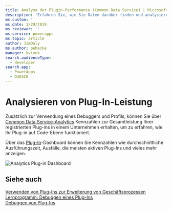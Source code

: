 ```yaml
---
title: Analyse der Plugin-Performance (Common Data Service) | Microsoft Docs
description: 'Erfahren Sie, wie Sie Daten darüber finden und analysieren können, wie Ihre registrierten Plugins funktionieren.'
ms.custom: ''
ms.date: 1/29/2019
ms.reviewer: ''
ms.service: powerapps
ms.topic: article
author: JimDaly
ms.author: pehecke
manager: kvivek
search.audienceType:
  - developer
search.app:
  - PowerApps
  - D365CE
---
```

# <a name="analyze-plug-in-performance"></a>Analysieren von Plug-In-Leistung

Zusätzlich zur Verwendung eines Debuggers und Profils, können Sie über [Common Data Service-Analytics](/power-platform/admin/analytics-common-data-service) Kennzahlen zur Gesamtleistung Ihrer registrierten Plug-ins in einem Unternehmen erhalten, um zu erfahren, wie Ihr Plug-in auf Code-Ebene funktioniert.

Über das [Plug-In](/power-platform/admin/analytics-common-data-service#plug-ins)-Dashboard können Sie Kennzahlen wie durchschnittliche Ausführungszeit, Ausfälle, die meisten aktiven Plug-Ins und vieles mehr anzeigen.

![Analytics Plug-in Dashboard](media/cds-insights-plugins.png)

## <a name="see-also"></a>Siehe auch

[Verwenden von Plug-Ins zur Erweiterung von Geschäftsprozessen](plug-ins.md)  
[Lernprogramm: Debuggen eines Plug-Ins](tutorial-debug-plug-in.md)  
[Debuggen von Plug-Ins](debug-plug-in.md)